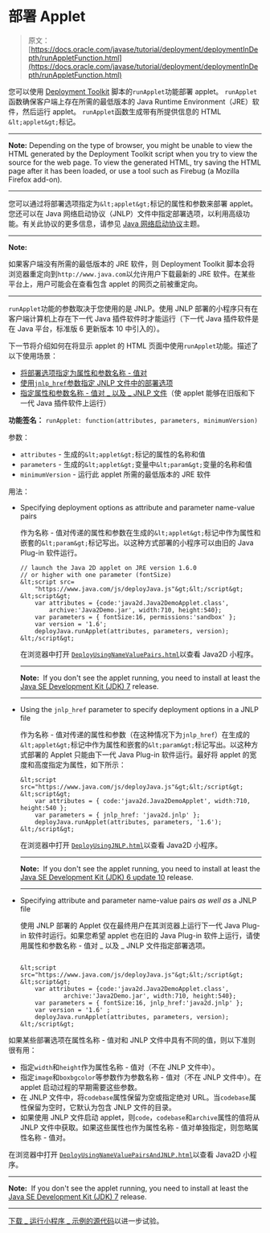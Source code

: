 # 部署 Applet

> 原文： [https://docs.oracle.com/javase/tutorial/deployment/deploymentInDepth/runAppletFunction.html](https://docs.oracle.com/javase/tutorial/deployment/deploymentInDepth/runAppletFunction.html)

您可以使用 [Deployment Toolkit](https://www.java.com/js/deployJava.txt) 脚本的`runApplet`功能部署 applet。 `runApplet`函数确保客户端上存在所需的最低版本的 Java Runtime Environment（JRE）软件，然后运行 applet。 `runApplet`函数生成带有所提供信息的 HTML `&lt;applet&gt;`标记。

* * *

**Note:** Depending on the type of browser, you might be unable to view the HTML generated by the Deployment Toolkit script when you try to view the source for the web page. To view the generated HTML, try saving the HTML page after it has been loaded, or use a tool such as Firebug (a Mozilla Firefox add-on).

* * *

您可以通过将部署选项指定为`&lt;applet&gt;`标记的属性和参数来部署 applet。您还可以在 Java 网络启动协议（JNLP）文件中指定部署选项，以利用高级功能。有关此协议的更多信息，请参见 [Java 网络启动协议](../deploymentInDepth/jnlp.html)主题。

* * *

**Note:** 

如果客户端没有所需的最低版本的 JRE 软件，则 Deployment Toolkit 脚本会将浏览器重定向到`http://www.java.com`以允许用户下载最新的 JRE 软件。在某些平台上，用户可能会在查看包含 applet 的网页之前被重定向。

* * *

`runApplet`功能的参数取决于您使用的是 JNLP。使用 JNLP 部署的小程序只有在客户端计算机上存在下一代 Java 插件软件时才能运行（下一代 Java 插件软件是在 Java 平台，标准版 6 更新版本 10 中引入的）。

下一节将介绍如何在将显示 applet 的 HTML 页面中使用`runApplet`功能。描述了以下使用场景：

*   [将部署选项指定为属性和参数名称 - 值对](#tagAttrsParams)
*   [使用`jnlp_href`参数指定 JNLP 文件中的部署选项](#appletJnlp)
*   [指定属性和参数名称 - 值对 _ 以及 _ JNLP 文件](#tagAndJnlp)（使 applet 能够在旧版和下一代 Java 插件软件上运行）

**功能签名：** `runApplet: function(attributes, parameters, minimumVersion)`

参数：

*   `attributes` - 生成的`&lt;applet&gt;`标记的属性的名称和值
*   `parameters` - 生成的`&lt;applet&gt;`变量中`&lt;param&gt;`变量的名称和值
*   `minimumVersion` - 运行此 applet 所需的最低版本的 JRE 软件

用法：

*   Specifying deployment options as attribute and parameter name-value pairs

    作为名称 - 值对传递的属性和参数在生成的`&lt;applet&gt;`标记中作为属性和嵌套的`&lt;param&gt;`标记写出。以这种方式部署的小程序可以由旧的 Java Plug-in 软件运行。

    ```
    // launch the Java 2D applet on JRE version 1.6.0
    // or higher with one parameter (fontSize)
    &lt;script src=
        "https://www.java.com/js/deployJava.js"&gt;&lt;/script&gt;
    &lt;script&gt;
        var attributes = {code:'java2d.Java2DemoApplet.class',
            archive:'Java2Demo.jar', width:710, height:540};
        var parameters = { fontSize:16, permissions:'sandbox' };
        var version = '1.6';
        deployJava.runApplet(attributes, parameters, version);
    &lt;/script&gt;

    ```

    在浏览器中打开 [``DeployUsingNameValuePairs.html``](examples/dist/depltoolkit_Java2Demo/DeployUsingNameValuePairs.html)以查看 Java2D 小程序。

    * * *

    **Note:**  If you don't see the applet running, you need to install at least the [Java SE Development Kit (JDK) 7](http://www.oracle.com/technetwork/java/javase/downloads/index.html) release.

    * * *

*   Using the `jnlp_href` parameter to specify deployment options in a JNLP file

    作为名称 - 值对传递的属性和参数（在这种情况下为`jnlp_href`）在生成的`&lt;applet&gt;`标记中作为属性和嵌套的`&lt;param&gt;`标记写出。以这种方式部署的 Applet 只能由下一代 Java Plug-in 软件运行。最好将 applet 的宽度和高度指定为属性，如下所示：

    ```
    &lt;script src="https://www.java.com/js/deployJava.js"&gt;&lt;/script&gt;
    &lt;script&gt; 
        var attributes = { code:'java2d.Java2DemoApplet', width:710, height:540 }; 
        var parameters = { jnlp_href: 'java2d.jnlp' }; 
        deployJava.runApplet(attributes, parameters, '1.6'); 
    &lt;/script&gt;

    ```

    在浏览器中打开 [``DeployUsingJNLP.html``](examples/dist/depltoolkit_Java2Demo/DeployUsingJNLP.html)以查看 Java2D 小程序。

    * * *

    **Note:**  If you don't see the applet running, you need to install at least the [Java SE Development Kit (JDK) 6 update 10](http://www.oracle.com/technetwork/java/javase/downloads/index.html) release.

    * * *

*   Specifying attribute and parameter name-value pairs _as well as_ a JNLP file

    使用 JNLP 部署的 Applet 仅在最终用户在其浏览器上运行下一代 Java Plug-in 软件时运行。如果您希望 applet 也在旧的 Java Plug-in 软件上运行，请使用属性和参数名称 - 值对 _ 以及 _ JNLP 文件指定部署选项。

    ```

    &lt;script src="https://www.java.com/js/deployJava.js"&gt;&lt;/script&gt;
    &lt;script&gt;  
        var attributes = {code:'java2d.Java2DemoApplet.class', 
                archive:'Java2Demo.jar', width:710, height:540}; 
        var parameters = { fontSize:16, jnlp_href:'java2d.jnlp' }; 
        var version = '1.6' ; 
        deployJava.runApplet(attributes, parameters, version);      
    &lt;/script&gt;

    ```

如果某些部署选项在属性名称 - 值对和 JNLP 文件中具有不同的值，则以下准则很有用：

*   指定`width`和`height`作为属性名称 - 值对（不在 JNLP 文件中）。
*   指定`image`和`boxbgcolor`等参数作为参数名称 - 值对（不在 JNLP 文件中）。在 applet 启动过程的早期需要这些参数。
*   在 JNLP 文件中，将`codebase`属性保留为空或指定绝对 URL。当`codebase`属性保留为空时，它默认为包含 JNLP 文件的目录。
*   如果使用 JNLP 文件启动 applet，则`code`，`codebase`和`archive`属性的值将从 JNLP 文件中获取。如果这些属性也作为属性名称 - 值对单独指定，则忽略属性名称 - 值对。

在浏览器中打开 [``DeployUsingNameValuePairsAndJNLP.html``](examples/dist/depltoolkit_Java2Demo/DeployUsingNameValuePairsAndJNLP.html)以查看 Java2D 小程序。

* * *

**Note:**  If you don't see the applet running, you need to install at least the [Java SE Development Kit (JDK) 7](http://www.oracle.com/technetwork/java/javase/downloads/index.html) release.

* * *

[下载 _ 运行小程序 _ 示例的源代码](examplesIndex.html#runApplet)以进一步试验。